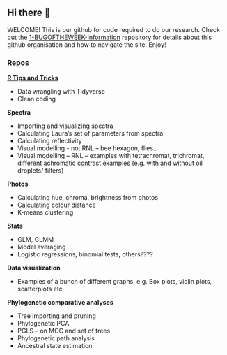 ## Hi there 👋

WELCOME! This is our github for code required to do our research. Check out the 
[1-BUGOFTHEWEEK-Information](https://github.com/bugoftheweek/1-BUGOFTHEWEEK-Information) repository for 
details about this github organisation and how to navigate the site. Enjoy!

### Repos 
  
[**R Tips and Tricks**](https://github.com/bugoftheweek/RTips-and-Tricks)
* Data wrangling with Tidyverse  
* Clean coding  
  
**Spectra**  
* Importing and visualizing spectra  
* Calculating Laura’s set of parameters from spectra  
* Calculating reflectivity  
* Visual modelling - not RNL – bee hexagon, flies..   
* Visual modelling – RNL – examples with tetrachromat, trichromat, different achromatic contrast examples (e.g. with and without oil droplets/ filters)  
   
**Photos**  
* Calculating hue, chroma, brightness from photos  
* Calculating colour distance  
* K-means clustering  
  
**Stats**  
* GLM, GLMM  
* Model averaging  
* Logistic regressions, binomial tests, others????  
  
**Data visualization**  
* Examples of a bunch of different graphs. e.g. Box plots, violin plots, scatterplots etc  
  
**Phylogenetic comparative analyses**  
* Tree importing and pruning  
* Phylogenetic PCA  
* PGLS – on MCC and set of trees  
* Phylogenetic path analysis  
* Ancestral state estimation  


<!--

**Here are some ideas to get you started:**

🙋‍♀️ A short introduction - what is your organization all about?
🌈 Contribution guidelines - how can the community get involved?
👩‍💻 Useful resources - where can the community find your docs? Is there anything else the community should know?
🍿 Fun facts - what does your team eat for breakfast?
🧙 Remember, you can do mighty things with the power of [Markdown](https://docs.github.com/github/writing-on-github/getting-started-with-writing-and-formatting-on-github/basic-writing-and-formatting-syntax)
-->
